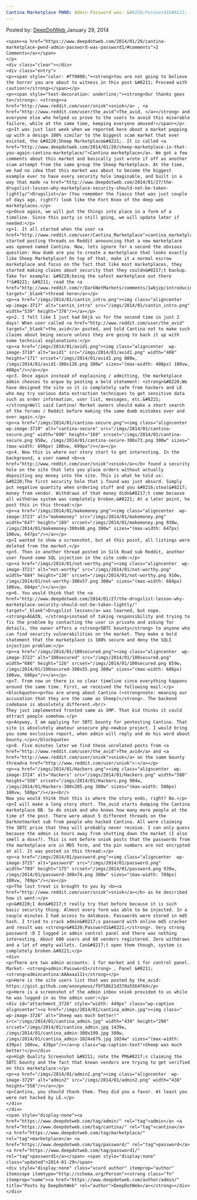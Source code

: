 ```yaml
---
Cantina Marketplace PWND: Admin Password was: &#8220;Password1&#8221; ?!
---
```

<article class="post-listing post-3716 post type-post status-publish format-standard has-post-thumbnail hentry  tag-admin tag-cantina tag-marketplace tag-password tag-password1">
    <div class="post-inner">
        <span>Posted by: <a href="https://www.deepdotweb.com/author/admin/" title="">DeepDotWeb </a></span>
    <span>January 29, 2014</span>
    
    <span><a href="https://www.deepdotweb.com/2014/01/29/cantina-marketplace-pwnd-admin-password-was-password1/#comments">2 Comments</a></span>
    </p>
    <div class="clear"></div>
    <div class="entry">
    <p><span style="color: #ff0000;"><strong>You are not going to believe the horror you are about to witness in this post &#8211; Proceed with caution!</strong></span></p>
    <p><span style="text-decoration: underline;"><strong>Our thanks goes to</strong>: <strong><a href="http://www.reddit.com/user/sniok">sniok</a> , <a href="http://www.reddit.com/user/the_avid">The_avid, </a></strong> and everyone else who helped us prove to the users to avoid this miserable failure, while at the same time, keeping everyone amused!</span></p>
    <p>It was just last week when we reported here about a market popping up with a design 100% similar to the biggest scam market that ever existed, the &#8220;Sheep Marketplace&#8221;. It is called <a href="http://www.deepdotweb.com/2014/01/20/sheep-marketplace-is-that-you-again-cantina-marketplace/">Cantina marketplace</a>. We got a few comments about this market and basically just wrote if off as another scam attempt from the same group the Sheep Marketplace. At the time, we had no idea that this market was about to become the biggest example ever to have every security hole imaginable, and built in a way that made <a href="http://www.deepdotweb.com/2014/01/27/the-drugslist-lesson-why-marketplace-security-should-not-be-taken-lightly/">Drugslist</a> (You remember the fiasco that was just couple of days ago, right?) look like the Fort Knox of the deep web marketplaces.</p>
    <p>Once again, we will put the things into place in a form of a timeline. Since this party is still going, we will update later if needed:</p>
    <p>1. It all started when the user <a href="http://www.reddit.com/user/Cantina_Marketplace">cantina_marketplce</a> started posting threads on Reddit announcing that a new marketplace was opened named Cantina. Now, lets ignore for a second the obvious question: How dumb are you to create a marketplace that looks exactly like Sheep Marketplace? On top of that, make it a normal escrow marketplace and focus on the fact that like most marketplaces, they started making claims about security that they couldn&#8217;t backup. Take for example: &#8220;being the safest marketplace out there ?!&#8221; &#8211; read the <a href="http://www.reddit.com/r/DarkNetMarkets/comments/1wbjzp/introducing_cantina_marketplace/" target="_blank">thread here</a></p>
    <p><a href="/imgs/2014/01/cantin_intro.png"><img class="aligncenter  wp-image-3717" alt="cantin_intro" src="/imgs/2014/01/cantin_intro.png" width="539" height="376"/></a></p>
    <p>2. I felt like I just had Déjà vu for the second time in just 2 days! When user called <a href="http://www.reddit.com/user/the_avid" target="_blank">the_avid</a> posted, and told Cantina not to make such claims about being secure unless they are going to back it up with some technical explanations:</p>
    <p><a href="/imgs/2014/01/avid1.png"><img class="aligncenter  wp-image-3718" alt="avid1" src="/imgs/2014/01/avid1.png" width="408" height="171" srcset="/imgs/2014/01/avid1.png 880w, /imgs/2014/01/avid1-300x126.png 300w" sizes="(max-width: 408px) 100vw, 408px"/></a></p>
    <p>3. Once again instead of explaining / admitting, the marketplace admin chooses to argue by posting a bold statement: <strong>&#8220;We have designed the site so it is completely safe from hackers and LE who may try various data extraction techniques to get sensitive data such as order information, user list, messages, etc.&#8221; </strong>Well said Cantina! Market owners should make a short search of the forums / Reddit before making the same dumb mistakes over and over again.</p>
    <p><a href="/imgs/2014/01/cantina-secure.png"><img class="aligncenter  wp-image-3719" alt="cantina-secure" src="/imgs/2014/01/cantina-secure.png" width="699" height="169" srcset="/imgs/2014/01/cantina-secure.png 958w, /imgs/2014/01/cantina-secure-300x73.png 300w" sizes="(max-width: 699px) 100vw, 699px"/></a></p>
    <p>4. Now this is where our story start to get interesting. In the background, a user named <b><a href="http://www.reddit.com/user/sniok">sniok</a></b> found a security hole on the site that lets you place orders without actually depositing any money into the site. This is what he told us: &#8220;The first security hole that i found was just absurd. Simply put negative quantity when ordering stuff and you &#8216;steal&#8217; money from vendor. Withdraws of that money didn&#8217;t come because all withdraw system was completely broken.&#8221; At a later point, he post this in this thread:</p>
    <p><a href="/imgs/2014/01/makemoney.png"><img class="aligncenter  wp-image-3723" alt="makemoney" src="/imgs/2014/01/makemoney.png" width="647" height="189" srcset="/imgs/2014/01/makemoney.png 930w, /imgs/2014/01/makemoney-300x88.png 300w" sizes="(max-width: 647px) 100vw, 647px"/></a></p>
    <p>I wanted to show a screenshot, but at this point, all listings were deleted from the market.</p>
    <p>5. Then in another thread posted in Silk Road sub Reddit, another user found some SQL injection in the site code:</p>
    <p><a href="/imgs/2014/01/not-worthy.png"><img class="aligncenter  wp-image-3721" alt="not-worthy" src="/imgs/2014/01/not-worthy.png" width="684" height="130" srcset="/imgs/2014/01/not-worthy.png 910w, /imgs/2014/01/not-worthy-300x57.png 300w" sizes="(max-width: 684px) 100vw, 684px"/></a></p>
    <p>6. You would think that the <a href="http://www.deepdotweb.com/2014/01/27/the-drugslist-lesson-why-marketplace-security-should-not-be-taken-lightly/" target="_blank">Drugslist lesson</a> was learned, but nope. <strong>AGAIN, </strong>instead of taking responsibility and trying to fix the problem by contacting the user in private and asking for details, the owner offers a <strong>5BTC bounty</strong> to anyone who can find security vulnerabilities on the market. They make a bold statement that the marketplace is 100% secure and deny the SQLI injection problem:</p>
    <p><a href="/imgs/2014/01/100secured.png"><img class="aligncenter  wp-image-3722" alt="100secured" src="/imgs/2014/01/100secured.png" width="686" height="126" srcset="/imgs/2014/01/100secured.png 859w, /imgs/2014/01/100secured-300x55.png 300w" sizes="(max-width: 686px) 100vw, 686px"/></a></p>
    <p>7. From now on there is no clear timeline since everything happens around the same time. First, we received the following mail:</p>
    <blockquote><p>You are wrong about Cantina (<strong>note: meaning our accusation that they are the same as Sheep)</strong>. The backend codebase is absolutely different.<br/>
    They just implemented fronted same as SMP. That kid thinks it could attract people somehow.</p>
    <p>Anyway, I am applying for 5BTC bounty for pentesting Cantina. That site is absolutely amateur unsecure php-newbie project. I would bring you some exclusive report, when admin will reply and do his word about bounty.</p></blockquote>
    <p>8. Five minutes later we find these unrelated posts from <a href="http://www.reddit.com/user/the_avid">The_avid</a> and <a href="http://www.reddit.com/user/sniok">sniok</a> on the same bounty thread<a href="http://www.reddit.com/user/sniok">:</a></p>
    <p><a href="/imgs/2014/01/Hackers.png"><img class="aligncenter  wp-image-3724" alt="Hackers" src="/imgs/2014/01/Hackers.png" width="580" height="550" srcset="/imgs/2014/01/Hackers.png 904w, /imgs/2014/01/Hackers-300x285.png 300w" sizes="(max-width: 580px) 100vw, 580px"/></a><br/>
    Now you would think that this is where the story ends, right? No.</p>
    <p>I will make a long story short. The_avid starts dumping the Cantina marketplace DB. So do sniok and who knows how many more people at the time of the post. There were about 5 different threads on the Darknetmarket sub from people who hacked Cantina. All were claiming the 5BTC prize that they will probably never receive. I can only guess because the admin is hours away from shutting down the market (I also smell a doxx?). This is not before sniok posts that the passwords from the marketplace are in MD5 form, and the pin numbers are not encrypted at all. It was posted in this thread:</p>
    <p><a href="/imgs/2014/01/password.png"><img class="aligncenter  wp-image-3725" alt="password" src="/imgs/2014/01/password.png" width="709" height="175" srcset="/imgs/2014/01/password.png 939w, /imgs/2014/01/password-300x74.png 300w" sizes="(max-width: 709px) 100vw, 709px"/></a></p>
    <p>The last treat is brought to you by <b><a href="http://www.reddit.com/user/sniok">sniok</a></b> as he described how it went:</p>
    <p>&#8220;I don&#8217;t really try that before because it is such basic security thing. Almost every form was able to be injected. In a couple minutes I had access to database. Passwords were stored in md5 hash. I tried to crack admin&#8217;s password with online md5 cracker and result was <strong>&#8220;Password1&#8221;</strong>. Very strong password :D I logged in admin control panel and there was nothing interesting. About 680 users and 60 vendors registered. Zero withdraws and a lot of empty wallets. Can&#8217;t open them though, system is completely broken.&#8221;</p>
    <div>
    <p>There are two admin accounts. 1 for market and 1 for control panel. Market- <strong>admin:Password1</strong> , Panel &#8211; <strong>admincantina:AAAaaa111</strong></p>
    <p>Here is the site users list that was posted by the_avid: https://gist.github.com/anonymous/f9f58b21d370a5564f6d</p>
    <p>Here is a screenshot of the admin inbox sniok provided to us while he was logged in as the admin user:</p>
    <div id="attachment_3726" style="width: 449px" class="wp-caption aligncenter"><a href="/imgs/2014/01/cantina_admin.jpg"><img class=" wp-image-3726" alt="Sheep was much better!" src="/imgs/2014/01/cantina_admin.jpg" width="439" height="290" srcset="/imgs/2014/01/cantina_admin.jpg 1439w, /imgs/2014/01/cantina_admin-300x199.jpg 300w, /imgs/2014/01/cantina_admin-1024x679.jpg 1024w" sizes="(max-width: 439px) 100vw, 439px"/></a><p class="wp-caption-text">Sheep was much better!</p></div>
    <p>High Quality Screenshot &#8211; note the PM&#8217;s claiming the 5BTC bounty and the fact that known vendors are trying to get verified on this marketplace:</p>
    <p><a href="/imgs/2014/01/admin2.png"><img class="aligncenter  wp-image-3729" alt="admin2" src="/imgs/2014/01/admin2.png" width="438" height="558"/></a></p>
    <p>Cantina, you should thank them. They did you a favor. At least you were not hacked by LE.</p>
    </div>
    </div>
    <span style="display:none"><a href="https://www.deepdotweb.com/tag/admin/" rel="tag">admin</a> <a href="https://www.deepdotweb.com/tag/cantina/" rel="tag">cantina</a> <a href="https://www.deepdotweb.com/tag/marketplace/" rel="tag">marketplace</a> <a href="https://www.deepdotweb.com/tag/password/" rel="tag">password</a> <a href="https://www.deepdotweb.com/tag/password1/" rel="tag">password1</a></span> <span style="display:none" class="updated">2014-01-29</span>
    <div style="display:none" class="vcard author" itemprop="author" itemscope itemtype="http://schema.org/Person"><strong class="fn" itemprop="name"><a href="https://www.deepdotweb.com/author/admin/" title="Posts by DeepDotWeb" rel="author">DeepDotWeb</a></strong></div>
    </div>
</article>

